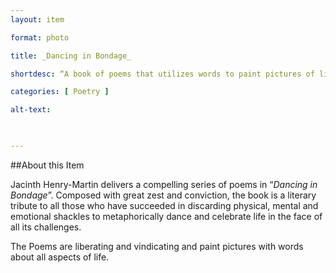 ```yaml
--- 
layout: item 

format: photo 

title: _Dancing in Bondage_

shortdesc: “A book of poems that utilizes words to paint pictures of liberation and vindication through various dimensions of life"

categories: [ Poetry ] 

alt-text:  

 

--- 
```


##About this Item 

 Jacinth Henry-Martin delivers a compelling series of poems in “_Dancing in Bondage_”. Composed with great zest and conviction, the book is a literary tribute to all those who have succeeded in discarding physical, mental and emotional shackles to metaphorically dance and celebrate life in the face of all its challenges.

 The Poems are liberating and vindicating and paint pictures with words about all aspects of life.
